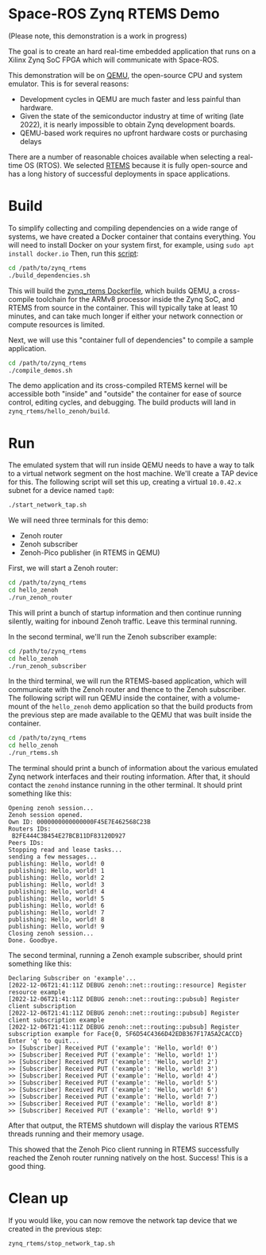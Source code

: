 # Space-ROS Zynq RTEMS Demo

(Please note, this demonstration is a work in progress)

The goal is to create an hard real-time embedded application that runs on a Xilinx Zynq SoC FPGA which will communicate with Space-ROS.

This demonstration will be on [QEMU](https://www.qemu.org), the open-source CPU and system emulator.
This is for several reasons:
 * Development cycles in QEMU are much faster and less painful than hardware.
 * Given the state of the semiconductor industry at time of writing (late 2022), it is nearly impossible to obtain Zynq development boards.
 * QEMU-based work requires no upfront hardware costs or purchasing delays

There are a number of reasonable choices available when selecting a real-time OS (RTOS).
We selected [RTEMS](https://www.rtems.org/) because it is fully open-source and has a long history of successful deployments in space applications.

# Build

To simplify collecting and compiling dependencies on a wide range of systems, we have created a Docker container that contains everything.
You will need to install Docker on your system first, for example, using `sudo apt install docker.io`
Then, run this [script](./build_dependencies.sh):

```bash
cd /path/to/zynq_rtems
./build_dependencies.sh
```

This will build the [zynq_rtems Dockerfile](./Dockerfile), which builds QEMU, a cross-compile toolchain for the ARMv8 processor inside the Zynq SoC, and RTEMS from source in the container.
This will typically take at least 10 minutes, and can take much longer if either your network connection or compute resources is limited.

Next, we will use this "container full of dependencies" to compile a sample application.

```bash
cd /path/to/zynq_rtems
./compile_demos.sh
```

The demo application and its cross-compiled RTEMS kernel will be accessible both "inside" and "outside" the container for ease of source control, editing cycles, and debugging.
The build products will land in `zynq_rtems/hello_zenoh/build`.

# Run

The emulated system that will run inside QEMU needs to have a way to talk to a virtual network segment on the host machine.
We'll create a TAP device for this.
The following script will set this up, creating a virtual `10.0.42.x` subnet for a device named `tap0`:

```bash
./start_network_tap.sh
```

We will need three terminals for this demo:
 * Zenoh router
 * Zenoh subscriber
 * Zenoh-Pico publisher (in RTEMS in QEMU)

First, we will start a Zenoh router:

```bash
cd /path/to/zynq_rtems
cd hello_zenoh
./run_zenoh_router
```
This will print a bunch of startup information and then continue running silently, waiting for inbound Zenoh traffic.
Leave this terminal running.

In the second terminal, we'll run the Zenoh subscriber example:

```bash
cd /path/to/zynq_rtems
cd hello_zenoh
./run_zenoh_subscriber
```

In the third terminal, we will run the RTEMS-based application, which will communicate with the Zenoh router and thence to the Zenoh subscriber.
The following script will run QEMU inside the container, with a volume-mount of the `hello_zenoh` demo application so that the build products from the previous step are made available to the QEMU that was built inside the container.

```bash
cd /path/to/zynq_rtems
cd hello_zenoh
./run_rtems.sh
```

The terminal should print a bunch of information about the various emulated Zynq network interfaces and their routing information.
After that, it should contact the `zenohd` instance running in the other terminal.
It should print something like this:

```
Opening zenoh session...
Zenoh session opened.
Own ID: 0000000000000000F45E7E462568C23B
Routers IDs:
 B2FE444C3B454E27BCB11DF83120D927
Peers IDs:
Stopping read and lease tasks...
sending a few messages...
publishing: Hello, world! 0
publishing: Hello, world! 1
publishing: Hello, world! 2
publishing: Hello, world! 3
publishing: Hello, world! 4
publishing: Hello, world! 5
publishing: Hello, world! 6
publishing: Hello, world! 7
publishing: Hello, world! 8
publishing: Hello, world! 9
Closing zenoh session...
Done. Goodbye.
```

The second terminal, running a Zenoh example subscriber, should print something like this:
```
Declaring Subscriber on 'example'...
[2022-12-06T21:41:11Z DEBUG zenoh::net::routing::resource] Register resource example
[2022-12-06T21:41:11Z DEBUG zenoh::net::routing::pubsub] Register client subscription
[2022-12-06T21:41:11Z DEBUG zenoh::net::routing::pubsub] Register client subscription example
[2022-12-06T21:41:11Z DEBUG zenoh::net::routing::pubsub] Register subscription example for Face{0, 5F6D54C4366D42EDB367F17A5A2CACCD}
Enter 'q' to quit...
>> [Subscriber] Received PUT ('example': 'Hello, world! 0')
>> [Subscriber] Received PUT ('example': 'Hello, world! 1')
>> [Subscriber] Received PUT ('example': 'Hello, world! 2')
>> [Subscriber] Received PUT ('example': 'Hello, world! 3')
>> [Subscriber] Received PUT ('example': 'Hello, world! 4')
>> [Subscriber] Received PUT ('example': 'Hello, world! 5')
>> [Subscriber] Received PUT ('example': 'Hello, world! 6')
>> [Subscriber] Received PUT ('example': 'Hello, world! 7')
>> [Subscriber] Received PUT ('example': 'Hello, world! 8')
>> [Subscriber] Received PUT ('example': 'Hello, world! 9')
```

After that output, the RTEMS shutdown will display the various RTEMS threads running and their memory usage.

This showed that the Zenoh Pico client running in RTEMS successfully reached the Zenoh router running natively on the host.
Success!
This is a good thing.

# Clean up

If you would like, you can now remove the network tap device that we created in the previous step:

```bash
zynq_rtems/stop_network_tap.sh
```
